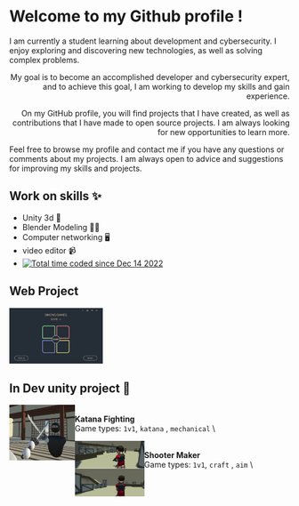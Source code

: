 # Welcome to my Github profile !

<a align="right">I am currently a student learning about development and cybersecurity. I enjoy exploring and discovering new technologies, as well as solving complex problems.

My goal is to become an accomplished developer and cybersecurity expert, and to achieve this goal, I am working to develop my skills and gain experience.

On my GitHub profile, you will find projects that I have created, as well as contributions that I have made to open source projects. I am always looking for new opportunities to learn more.

Feel free to browse my profile and contact me if you have any questions or comments about my projects. I am always open to advice and suggestions for improving my skills and projects.<a/>

## Work on skills ✨
- Unity 3d 🎲
- Blender Modeling 👨‍🏭
- Computer networking 🖥️
- video editor 📹
- <a href="https://wakatime.com/@f628329b-9b09-4fa2-a503-df6e53082429"><img src="https://wakatime.com/badge/user/f628329b-9b09-4fa2-a503-df6e53082429.svg" alt="Total time coded since Dec 14 2022" /></a>
  
## Web Project
<a href ="https://mapics.github.io/SimonsGame/"><img src="Simon.PNG" height="100"/></a>
 
  
  
## In Dev unity project 🚧
 <img align="left" height="100" src="katana.png"/>\
**Katana Fighting** \
Game types: `1v1`, `katana` , `mechanical` \
  
  
 <img align="left" height="100" src="shooter.png"/>\
**Shooter Maker** \
Game types: `1v1`, `craft` , `aim` \
<!--
**Mapics/Mapics** is a ✨ _special_ ✨ repository because its `README.md` (this file) appears on your GitHub profile.

Here are some ideas to get you started:

- 🔭 I’m currently working on ...
- 🌱 I’m currently learning ...
- 👯 I’m looking to collaborate on ...
- 🤔 I’m looking for help with ...
- 💬 Ask me about ...
- 📫 How to reach me: ...
- 😄 Pronouns: ...
- ⚡ Fun fact: ...
-->
